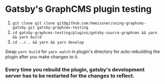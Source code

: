 # Gatsby's GraphCMS plugin testing

1. `git clone git clone git@github.com:hmeissner/using-graphcms-gatsby.git gatsby-graphcms-testing`
2. `cd gatsby-graphcms-testing/plugins/gatsby-source-graphcms && yarn && yarn build`
3. `cd ../.. && yarn && yarn develop`

Swap `yarn build` for `yarn watch` in plugin's directory for auto-rebuilding the plugin after you make changes to it.
### Every time you rebuild the plugin, gatsby's development server has to be restarted for the changes to reflect.

